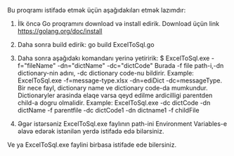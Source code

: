 Bu proqramı istifadə etmək üçün aşağıdakıları etmək lazımdır:

1. İlk öncə Go proqramını download və install edirik. Download üçün link https://golang.org/doc/install
  
2. Daha sonra build edirik: go build ExcelToSql.go

3. Daha sonra aşağıdakı komandanı yerinə yetiririk:
$ ExcelToSql.exe -f="fileName" -dn="dictName" -dc="dictCode"
Burada -f file path-i,-dn dictionary-nin adını, -dc dictionary code-nu bildirir.
Example: ExcelToSql.exe -f=message-type.xlsx -dn=ediDict -dc=messageType. 
Bir nece fayl, dictionary name ve dictionary code-da mumkundur. 
Dictionaryler arasinda elaqe varsa qeyd edilme ardicilligi parentden child-a dogru olmalidir.
Example: ExcelToSql.exe -dc dictCode -dn dictName -f parentfile -dc dictCode1 -dn dictname1 -f childFile
    
4. Əgər istərsəniz ExcelToSql.exe faylının path-ini Environment Variables-e əlavə edərək istənilən yerdə istifadə edə bilərsiniz.

Ve ya ExcelToSql.exe faylini birbasa istifade ede bilersiniz.
